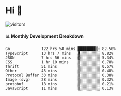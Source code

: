# Hi 👋
 
![visitors](https://visitor-badge.glitch.me/badge?page_id=sorcererxw.sorcererx)

#### 📊 Monthly Development Breakdown

<!--START_SECTION:waka-->
```text
Go              122 hrs 50 mins ████████▒░ 82.50%
TypeScript      13 hrs 7 mins   ▓░░░░░░░░░ 8.82%
JSON            7 hrs 56 mins   ▓░░░░░░░░░ 5.34%
CSS             1 hr 10 mins    ▒░░░░░░░░░ 0.78%
Thrift          51 mins         ▒░░░░░░░░░ 0.57%
Other           43 mins         ▒░░░░░░░░░ 0.48%
Protocol Buffer 33 mins         ▒░░░░░░░░░ 0.38%
Image (svg)     28 mins         ▒░░░░░░░░░ 0.32%
protobuf        18 mins         ▒░░░░░░░░░ 0.21%
JavaScript      11 mins         ▒░░░░░░░░░ 0.13%
```
<!--END_SECTION:waka-->
